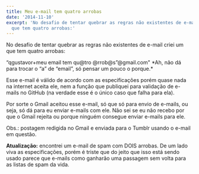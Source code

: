 ```yaml
---
title: Meu e-mail tem quatro arrobas
date: '2014-11-10'
excerpt: 'No desafio de tentar quebrar as regras não existentes de e-mail criei um
  que tem quatro arrobas:'
---
```




No desafio de tentar quebrar as regras não existentes de e-mail criei
um que tem quatro arrobas:

“qgustavor+meu email tem qu@tro @rrob@s”@gmail.com"
 \*Ah, não dá para trocar o “a” de “email”, só pensar um pouco o
porque.\*

Esse e-mail é válido de acordo com as especificações porém quase nada
na internet aceita ele, nem a função que publiquei para validação de
e-mails no GitHub (na verdade esse é o único caso que falha para ela).

Por sorte o Gmail aceitou esse e-mail, só que só para envio de e-mails,
ou seja, só dá para eu enviar e-mails com ele. Não sei se eu não recebo
por que o Gmail rejeita ou porque ninguém consegue enviar e-mails para ele.

Obs.: postagem redigida no Gmail e enviada para o Tumblr usando o e-mail
em questão.

**Atualização:** encontrei um e-mail de spam com DOIS arrobas. De um
lado viva as especificações, porém é triste que do jeito que isso está
sendo usado parece que e-mails como ganharão uma passagem sem volta para
as listas de spam da vida.


